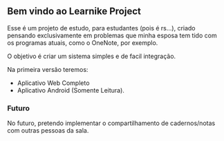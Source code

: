 ## Bem vindo ao Learnike Project

Esse é um projeto de estudo, para estudantes (pois é rs...), criado pensando
exclusivamente em problemas que minha esposa tem tido com os programas atuais, como o OneNote, por exemplo.


O objetivo é criar um sistema simples e de facil integração.

Na primeira versão teremos: 

- Aplicativo Web Completo 
- Aplicativo Android (Somente Leitura).

### Futuro

No futuro, pretendo implementar o compartilhamento de cadernos/notas com outras
pessoas da sala.